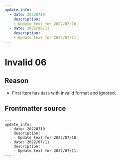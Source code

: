 ```yaml
---
update_info:
  - date: 20220710
    description:
    - Update text for 2022/07/10.
  - date: 2022/07/11
    description:
    - Update text for 2022/07/11.
---
```

# Invalid 06


## Reason

- First item has `date` with invalid format and ignored.


## Frontmatter source

```
---
update_info:
  - date: 20220710
    description:
    - Update text for 2022/07/10.
  - date: 2022/07/11
    description:
    - Update text for 2022/07/11.
---
```
